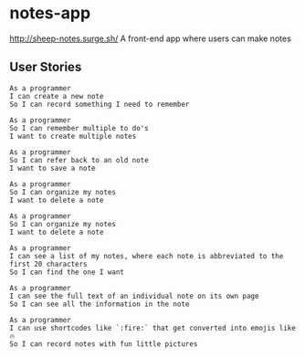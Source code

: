 # notes-app

http://sheep-notes.surge.sh/
A front-end app where users can make notes

## User Stories


```
As a programmer
I can create a new note
So I can record something I need to remember
```
```
As a programmer
So I can remember multiple to do's
I want to create multiple notes
```
```
As a programmer
So I can refer back to an old note
I want to save a note
```
```
As a programmer
So I can organize my notes
I want to delete a note
```
```
As a programmer
So I can organize my notes
I want to delete a note
```


```
As a programmer
I can see a list of my notes, where each note is abbreviated to the first 20 characters
So I can find the one I want
```


```
As a programmer
I can see the full text of an individual note on its own page
So I can see all the information in the note
```

```
As a programmer
I can use shortcodes like `:fire:` that get converted into emojis like 🔥
So I can record notes with fun little pictures
``` 
